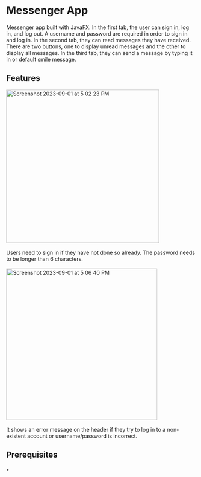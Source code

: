 # Messenger App
Messenger app built with JavaFX. In the first tab, the user can sign in, log in, and log out. A username and password are required in order to sign in and log in. In the second tab, they can read messages they have received. There are two buttons, one to display unread messages and the other to display all messages. In the third tab, they can send a message by typing it in or default smile message.

## Features
<img width="406" alt="Screenshot 2023-09-01 at 5 02 23 PM" src="https://github.com/makih2003/messenger/assets/139406942/d7c78b7a-6114-4112-8c54-c1627a3249f9">
<br><br>
Users need to sign in if they have not done so already. The password needs to be longer than 6 characters. <br><br>

<img width="401" alt="Screenshot 2023-09-01 at 5 06 40 PM" src="https://github.com/makih2003/messenger/assets/139406942/c9262150-f3c5-4342-beec-3fb49825587b">
<br><br>
It shows an error message on the header if they try to log in to a non-existent account or username/password is incorrect.


## Prerequisites
•

